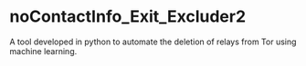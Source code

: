 # noContactInfo_Exit_Excluder2
A tool developed in python to automate the deletion of relays from Tor using machine learning. 
